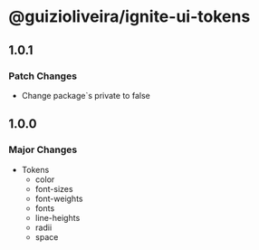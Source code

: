 # @guizioliveira/ignite-ui-tokens

## 1.0.1

### Patch Changes

- Change package`s private to false

## 1.0.0

### Major Changes

- Tokens
  - color
  - font-sizes
  - font-weights
  - fonts
  - line-heights
  - radii
  - space
